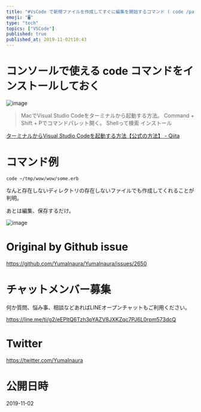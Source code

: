 ```yaml
---
title: "#VsCode で新規ファイルを作成してすぐに編集を開始するコマンド ( code /path/to/file.txt )"
emoji: "🖥"
type: "tech"
topics: ["VSCode"]
published: true
published_at: 2019-11-02t10:43
---
```


# コンソールで使える code コマンドをインストールしておく

![image](https://user-images.githubusercontent.com/13635059/68059375-a4227780-fd3f-11e9-87e0-9b5b09bfec07.png)

>MacでVisual Studio Codeをターミナルから起動する方法。
>Command + Shift + Pでコマンドパレット開く。
>Shellって検索
>インストール

[ターミナルからVisual Studio Codeを起動する方法【公式の方法】 - Qiita](https://qiita.com/naru0504/items/c2ed8869ffbf7682cf5c)

# コマンド例

`code ~/tmp/wow/wow/some.erb`

なんと存在しないディレクトリの存在しないファイルでも作成してくれることが判明。

あとは編集、保存するだけ。

![image](https://user-images.githubusercontent.com/13635059/68059323-6faebb80-fd3f-11e9-82a2-1937bd7f966a.png)


# Original by Github issue

https://github.com/YumaInaura/YumaInaura/issues/2650








<!-- Update From Qiita API -->

# チャットメンバー募集


何か質問、悩み事、相談などあればLINEオープンチャットもご利用ください。

https://line.me/ti/g2/eEPltQ6Tzh3pYAZV8JXKZqc7PJ6L0rpm573dcQ





# Twitter


https://twitter.com/YumaInaura


<!-- Update From Qiita API -->



# 公開日時

2019-11-02
